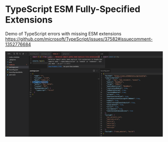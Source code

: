 # TypeScript ESM Fully-Specified Extensions

Demo of TypeScript errors with missing ESM extensions https://github.com/microsoft/TypeScript/issues/37582#issuecomment-1352776684

<img src="./screenshot.png" />

